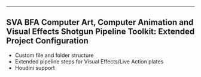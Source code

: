 -------------------------------------------------------------------------
SVA BFA Computer Art, Computer Animation and Visual Effects
Shotgun Pipeline Toolkit: Extended Project Configuration
-------------------------------------------------------------------------

- Custom file and folder structure
- Extended pipeline steps for Visual Effects/Live Action plates
- Houdini support
